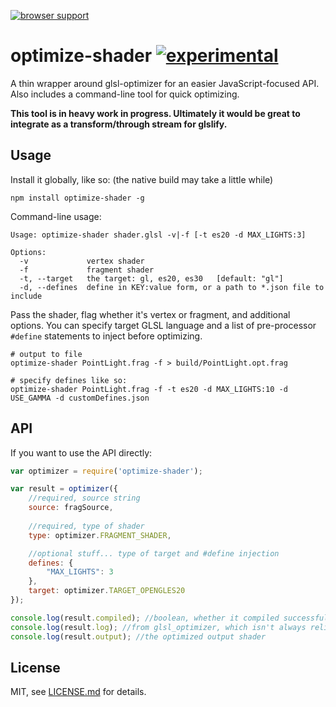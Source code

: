 [![browser support](https://ci.testling.com/mattdesl/optimize-shader.png)](https://ci.testling.com/mattdesl/optimize-shader)

# optimize-shader [![experimental](http://badges.github.io/stability-badges/dist/experimental.svg)](http://github.com/badges/stability-badges)

A thin wrapper around glsl-optimizer for an easier JavaScript-focused API. Also includes a command-line tool for quick optimizing.

**This tool is in heavy work in progress. Ultimately it would be great to integrate as a transform/through stream for glslify.**

## Usage

Install it globally, like so: (the native build may take a little while)

```
npm install optimize-shader -g
```

Command-line usage:

```
Usage: optimize-shader shader.glsl -v|-f [-t es20 -d MAX_LIGHTS:3]

Options:
  -v             vertex shader                                                
  -f             fragment shader                                              
  -t, --target   the target: gl, es20, es30   [default: "gl"]
  -d, --defines  define in KEY:value form, or a path to *.json file to include
```

Pass the shader, flag whether it's vertex or fragment, and additional options. You can specify target GLSL language and a list of pre-processor `#define` statements to inject before optimizing. 

```
# output to file
optimize-shader PointLight.frag -f > build/PointLight.opt.frag

# specify defines like so:
optimize-shader PointLight.frag -f -t es20 -d MAX_LIGHTS:10 -d USE_GAMMA -d customDefines.json
```

## API

If you want to use the API directly:

```js
var optimizer = require('optimize-shader');

var result = optimizer({
    //required, source string
    source: fragSource,
    
    //required, type of shader
    type: optimizer.FRAGMENT_SHADER, 

    //optional stuff... type of target and #define injection
    defines: {
        "MAX_LIGHTS": 3
    },
    target: optimizer.TARGET_OPENGLES20
});

console.log(result.compiled); //boolean, whether it compiled successfully
console.log(result.log); //from glsl_optimizer, which isn't always reliable
console.log(result.output); //the optimized output shader
```


## License

MIT, see [LICENSE.md](http://github.com/mattdesl/optimize-shader/blob/master/LICENSE.md) for details.
